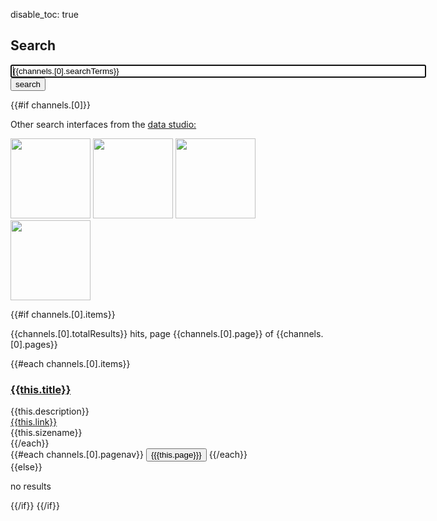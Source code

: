 disable_toc: true

## Search

<form class="input-group input-group-lg" name="searchform" action=".">
<input type="text" value="{{channels.[0].searchTerms}}" name="q" id="query" class="form-control" size="80" maxlength="100" autofocus="autofocus" onFocus="this.select()" onClick="document.getElementById('start').value=0;document.getElementById('query').value='';"/>
<input type="hidden" name="start" id="start" value="0"/>
<span class="input-group-btn">
<button id="search" type="submit" class="btn btn-default" onClick="if (document.getElementById('start').value == '0') {document.getElementById('start').remove();}">search</button>
</span>
</form>

{{#if channels.[0]}}
 
  <div class="admonition note">
    <p>Other search interfaces from the <a href="../data_studio/">data studio:</a></p>
    <p>
      <a href="../app/facetpiechart/"><img src="../app/facetpiechart/screenshot.png" width="128" height="128"></a>
      <a href="../app/websearch_bootstrap/"><img src="../app/websearch_bootstrap/screenshot.png" width="128" height="128"></a>
      <a href="../app/websearch_lit/"><img src="../app/websearch_lit/screenshot.png" width="128" height="128"></a>
      <a href="../app/websearch_yaml4/"><img src="../app/websearch_yaml4/screenshot.png" width="128" height="128"></a>
    </p>
  </div>
  
  {{#if channels.[0].items}}
    <p>{{channels.[0].totalResults}} hits, page {{channels.[0].page}} of {{channels.[0].pages}}</p>
    {{#each channels.[0].items}}
      <div class="panel panel-default">
        <div class="panel-heading">
          <h3 class="panel-title"><a href="{{this.link}}" target="_blank">{{this.title}}</a></h3>
        </div>
        <div class="panel-body">
          {{this.description}}
        </div>
        <div class="panel-footer">
          <a href="{{this.link}}" target="_blank">{{this.link}}</a><br>{{this.sizename}}
        </div>
      </div>
    {{/each}}
    <div class="btn-group" role="group" aria-label="pagination">
    {{#each channels.[0].pagenav}}
      <button type="button" class="btn btn-{{#if this.same}}success{{else}}default{{/if}} btn-xs" onClick="document.getElementById('start').value={{this.startRecord}}; document.searchform.submit();">{{{this.page}}}</button>
    {{/each}}
    </div>
  {{else}}
    <p>no results</p>
  {{/if}}
{{/if}}
